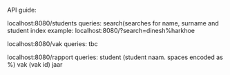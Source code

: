 API guide:

localhost:8080/students
  queries: search(searches for name, surname and student index
      example: localhost:8080/?search=dinesh%harkhoe
      
localhost:8080/vak
  queries: tbc
  
  
localhost:8080/rapport
  queries: student (student naam. spaces encoded as %)
            vak (vak id)
            jaar
